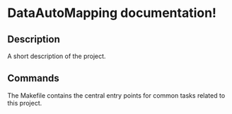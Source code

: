 # DataAutoMapping documentation!

## Description

A short description of the project.

## Commands

The Makefile contains the central entry points for common tasks related to this project.

